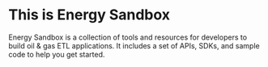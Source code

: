# This is Energy Sandbox

Energy Sandbox is a collection of tools and resources for developers to build oil & gas ETL applications. It includes a set of APIs, SDKs, and sample code to help you get started.